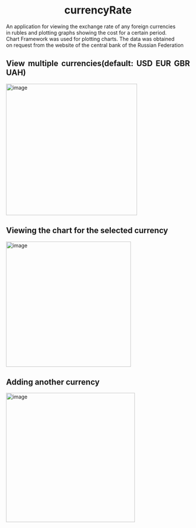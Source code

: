 <h1 style="text-align: center;">currencyRate</h1>

<p style="text-align: justify;">An application for viewing the exchange rate of any foreign currencies <br />in rubles and plotting graphs showing the cost for a certain period.<br />Chart Framework was used for plotting charts. The data was obtained <br />on request from the website of the central bank of the Russian Federation</p>

<h2 style="text-align: justify;">View multiple currencies(default: USD EUR GBR UAH)</h2>

<img width="359" alt="image" src="https://user-images.githubusercontent.com/100717803/196536114-fd9dc148-3052-4ae7-aebc-0c5236df6f8b.png">

<h2 style="text-align: justify;">Viewing the chart for the selected currency</h2>

<img width="342" alt="image" src="https://user-images.githubusercontent.com/100717803/196536243-54349e53-df87-4178-8be3-43b2467af165.png">

<h2>Adding another currency</h2>

<img width="353" alt="image" src="https://user-images.githubusercontent.com/100717803/196536683-7f7f4cd3-8b82-4d79-824c-af37f762ab38.png">

